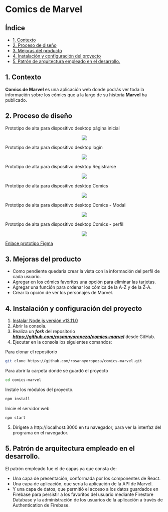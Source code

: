 # Comics de Marvel

## Índice

* [1. Contexto](#1-contexto)
* [2. Proceso de diseño](#2-Proceso-de-diseño)
* [3. Mejoras del producto](#3-Mejoras-del-producto)
* [4. Instalación y configuración del proyecto](#4-Instalación-y-configuración-del-proyecto)
* [5. Patrón de arquitectura empleado en el desarrollo.](#5-patrón-de-arquitectura-empleado-en-el-desarrollo.)

## 1. Contexto 

**Comics de Marvel** es una aplicación web donde podrás ver toda la información sobre los cómics que a la largo de su historia **Marvel** ha publicado.

## 2. Proceso de diseño

Prototipo de alta para dispositivo desktop página inicial
<p align = "center"> <img src= "https://github.com/rosannyoropeza/comics-marvel/blob/master/src/assets/imagesFigma/Home.png"></p>

Prototipo de alta para dispositivo desktop login
<p align = "center"> <img src= "https://github.com/rosannyoropeza/comics-marvel/blob/master/src/assets/imagesFigma/Login.png"></p>

Prototipo de alta para dispositivo desktop Registrarse
<p align = "center"> <img src= "https://github.com/rosannyoropeza/comics-marvel/blob/master/src/assets/imagesFigma/Registrarse.png"></p>

Prototipo de alta para dispositivo desktop Comics
<p align = "center"> <img src= "https://github.com/rosannyoropeza/comics-marvel/blob/master/src/assets/imagesFigma/Comics.png"></p>

Prototipo de alta para dispositivo desktop Comics - Modal
<p align = "center"> <img src= "https://github.com/rosannyoropeza/comics-marvel/blob/master/src/assets/imagesFigma/Comics-modal.png"></p>

Prototipo de alta para dispositivo desktop Comics - perfil
<p align = "center"> <img src= "https://github.com/rosannyoropeza/comics-marvel/blob/master/src/assets/imagesFigma/Comics-perfil.png"></p>

[Enlace prototipo Figma](https://www.figma.com/file/s8zBnuAtmWJwI457Z7wqDs/PERSONAJES-DE-MARVEL?node-id=13%3A188)

## 3. Mejoras del producto
 
* Como pendiente quedaría crear la vista con la información del perfil de cada usuario.
* Agregar en los cómics favoritos una opción para eliminar las tarjetas.
* Agregar una función para ordenar los cómics de la A-Z y de la Z-A.
* Crear la opción de ver los personajes de Marvel.
## 4. Instalación y configuración del proyecto

1. <a href="https://nodejs.org/es/download/current/">Instalar  Node.js versión v13.11.0</a>
2. Abrir  la consola.
3. Realiza un  ***fork*** del repositorio ***https://github.com/rosannyoropeza/comics-marvel*** desde GitHub.
4. Ejecutar en la consola los siguientes comandos:

Para clonar el repositorio

```sh
git clone https://github.com/rosannyoropeza/comics-marvel.git
```

Para abrir la carpeta donde se guardó el proyecto

```sh
cd comics-marvel
```

Instale los módulos del proyecto.
```sh
npm install
```

Inicie el servidor web

```sh
npm start
```

5. Dirígete a http://localhost:3000 en tu navegador, para ver la interfaz del programa en el navegador. 

## 5. Patrón de arquitectura empleado en el desarrollo.

El patrón empleado fue el de capas ya que consta de:
 
*  Una capa de presentación, conformada por los componentes de React.
*  Una capa de aplicación, que sería la aplicación de la API de Marvel.
*  Y una capa de datos, que permitió el acceso a los datos guardados en Firebase para persistir a los favoritos del usuario mediante Firestore Database y la administración de los usuarios de la aplicación a través de Authentication de Firebase.




